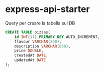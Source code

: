 # express-api-starter

Query per creare la tabella sul DB

```sql
CREATE TABLE pizzas(
    id INT(11) PRIMARY KEY AUTO_INCREMENT,
    flavour VARCHAR(200),
    description VARCHAR(800),
    price DOUBLE,
    createdAt DATE,
    updatedAt DATE
);
```